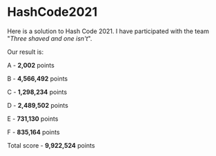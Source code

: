 # HashCode2021

Here is a solution to Hash Code 2021. I have participated with the team "*Three shaved and one isn't*".

Our result is: 

A - **2,002** points

B - **4,566,492** points 

C - **1,298,234** points

D - **2,489,502** points 

E - **731,130** points

F - **835,164** points 

Total score - **9,922,524** points
